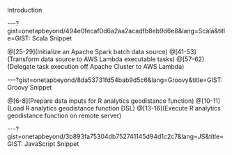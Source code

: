 Introduction

---?gist=onetapbeyond/494e0fecaf0d6a2aa2acadfb8eb9d6e8&lang=Scala&title=GIST: Scala Snippet

@[25-29](Initialize an Apache Spark batch data source)
@[41-53](Transform data source to AWS Lambda executable tasks)
@[57-62)(Delegate task execution off Apache Cluster to AWS Lambda)

---?gist=onetapbeyond/8da53731fd54bab9d5c6&lang=Groovy&title=GIST: Groovy Snippet

@[6-8](Prepare data inputs for R analytics geodistance function)
@[10-11](Load R analytics geodistance function DSL)
@[13-16](Execute R analytics geodistance function on remote server)

---?gist=onetapbeyond/3b893fa75304db752741145d94d1c2c7&lang=JS&title=GIST: JavaScript Snippet

